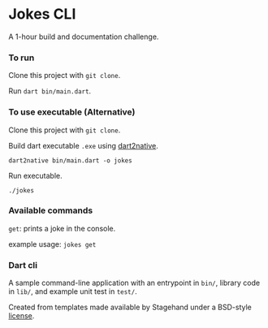 # Jokes CLI
A 1-hour build and documentation challenge.

### To run
Clone this project with `git clone`.

Run `dart bin/main.dart`.

### To use executable (Alternative)
Clone this project with `git clone`.

Build dart executable `.exe` using [dart2native](https://dart.dev/tools/dart2native).
```shell script
dart2native bin/main.dart -o jokes
```

Run executable.
```shell script
./jokes
```

### Available commands
`get`: prints a joke in the console.

example usage: `jokes get`


### Dart cli
A sample command-line application with an entrypoint in `bin/`, library code
in `lib/`, and example unit test in `test/`.

Created from templates made available by Stagehand under a BSD-style
[license](https://github.com/dart-lang/stagehand/blob/master/LICENSE).
